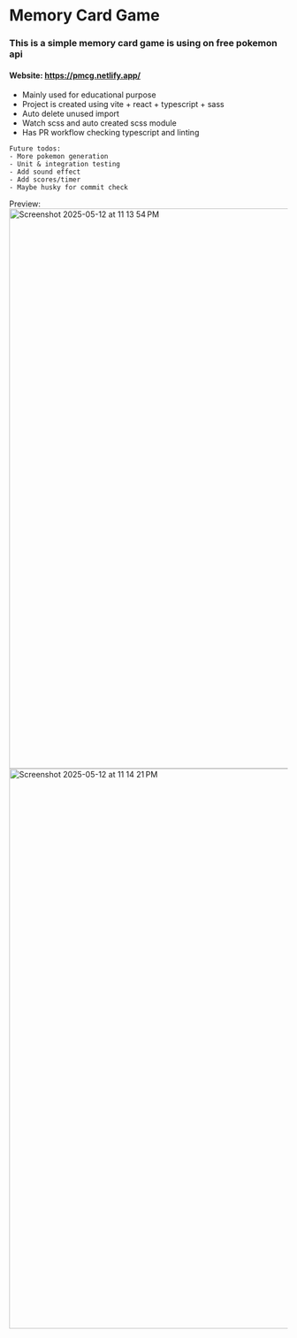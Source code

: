 <!-- # React + TypeScript + Vite
This template provides a minimal setup to get React working in Vite with HMR and some ESLint rules.

Currently, two official plugins are available:

- [@vitejs/plugin-react](https://github.com/vitejs/vite-plugin-react/blob/main/packages/plugin-react) uses [Babel](https://babeljs.io/) for Fast Refresh
- [@vitejs/plugin-react-swc](https://github.com/vitejs/vite-plugin-react/blob/main/packages/plugin-react-swc) uses [SWC](https://swc.rs/) for Fast Refresh

## Expanding the ESLint configuration

If you are developing a production application, we recommend updating the configuration to enable type-aware lint rules:

```js
export default tseslint.config({
  extends: [
    // Remove ...tseslint.configs.recommended and replace with this
    ...tseslint.configs.recommendedTypeChecked,
    // Alternatively, use this for stricter rules
    ...tseslint.configs.strictTypeChecked,
    // Optionally, add this for stylistic rules
    ...tseslint.configs.stylisticTypeChecked,
  ],
  languageOptions: {
    // other options...
    parserOptions: {
      project: ['./tsconfig.node.json', './tsconfig.app.json'],
      tsconfigRootDir: import.meta.dirname,
    },
  },
})
```

You can also install [eslint-plugin-react-x](https://github.com/Rel1cx/eslint-react/tree/main/packages/plugins/eslint-plugin-react-x) and [eslint-plugin-react-dom](https://github.com/Rel1cx/eslint-react/tree/main/packages/plugins/eslint-plugin-react-dom) for React-specific lint rules:

```js
// eslint.config.js
import reactX from 'eslint-plugin-react-x'
import reactDom from 'eslint-plugin-react-dom'

export default tseslint.config({
  plugins: {
    // Add the react-x and react-dom plugins
    'react-x': reactX,
    'react-dom': reactDom,
  },
  rules: {
    // other rules...
    // Enable its recommended typescript rules
    ...reactX.configs['recommended-typescript'].rules,
    ...reactDom.configs.recommended.rules,
  },
})
``` -->

# Memory Card Game

### This is a simple memory card game is using on free pokemon api
#### Website: https://pmcg.netlify.app/

- Mainly used for educational purpose
- Project is created using vite + react + typescript + sass
- Auto delete unused import
- Watch scss and auto created scss module
- Has PR workflow checking typescript and linting

```
Future todos:
- More pokemon generation
- Unit & integration testing
- Add sound effect
- Add scores/timer
- Maybe husky for commit check
```

Preview: 
<img width="1012" alt="Screenshot 2025-05-12 at 11 13 54 PM" src="https://github.com/user-attachments/assets/9d21d186-67f0-4b34-aa7a-5b0ee2798251" />
<img width="1012" alt="Screenshot 2025-05-12 at 11 14 21 PM" src="https://github.com/user-attachments/assets/16e3171a-ac1e-4cbc-90a6-a94ba98c74a6" />


